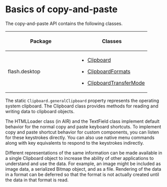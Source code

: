# Basics of copy-and-paste

<div>

The copy-and-paste API contains the following classes.

<div>

<table>
<colgroup>
<col style="width: 50%" />
<col style="width: 50%" />
</colgroup>
<thead>
<tr class="header">
<th><p>Package</p></th>
<th><p>Classes</p></th>
</tr>
</thead>
<tbody>
<tr class="odd">
<td><p>flash.desktop</p></td>
<td><div>
<ul class="incremental">
<li><p><a
href="http://help.adobe.com/en_US/FlashPlatform/reference/actionscript/3/flash/desktop/Clipboard.html">Clipboard</a></p></li>
<li><p><a
href="http://help.adobe.com/en_US/FlashPlatform/reference/actionscript/3/flash/desktop/ClipboardFormats.html">ClipboardFormats</a></p></li>
<li><p><a
href="http://help.adobe.com/en_US/FlashPlatform/reference/actionscript/3/flash/desktop/ClipboardTransferMode.html">ClipboardTransferMode</a></p></li>
</ul>
</div></td>
</tr>
</tbody>
</table>

</div>

The static `Clipboard.generalClipboard` property represents the operating system
clipboard. The Clipboard class provides methods for reading and writing data to
clipboard objects.

The HTMLLoader class (in AIR) and the TextField class implement default behavior
for the normal copy and paste keyboard shortcuts. To implement copy and paste
shortcut behavior for custom components, you can listen for these keystrokes
directly. You can also use native menu commands along with key equivalents to
respond to the keystrokes indirectly.

Different representations of the same information can be made available in a
single Clipboard object to increase the ability of other applications to
understand and use the data. For example, an image might be included as image
data, a serialized Bitmap object, and as a file. Rendering of the data in a
format can be deferred so that the format is not actually created until the data
in that format is read.

</div>

<div>

<div>

</div>

</div>
